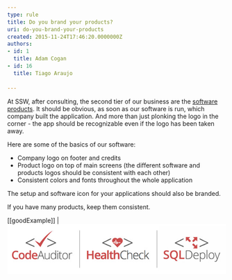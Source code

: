 ```yaml
---
type: rule
title: Do you brand your products?
uri: do-you-brand-your-products
created: 2015-11-24T17:46:20.0000000Z
authors:
- id: 1
  title: Adam Cogan
- id: 16
  title: Tiago Araujo

---
```


At SSW, after consulting, the second tier of our business are the [software products](https://www.ssw.com.au/ssw/Products/ProdCategoryList.aspx). It should be obvious, as soon as our software is run, which company built the application. And more than just plonking the logo in the corner - the app should be recognizable even if the logo has been taken away.
 
Here are some of the basics of our software:

- Company logo on footer and credits
- Product logo on top of main screens (the different software and products logos should be consistent with each other)
- Consistent colors and fonts throughout the whole application


The setup and software icon for your applications should also be branded.

If you have many products, keep them consistent.

[[goodExample]]
| ![Consistent product logos](ssw-products.jpg)
